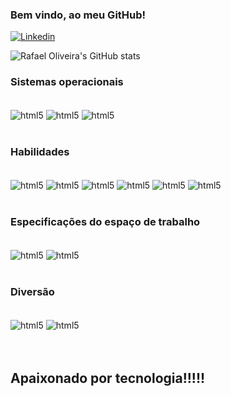 
### Bem vindo, ao meu GitHub!

[![Linkedin](https://img.shields.io/badge/LinkedIn-0077B5?style=for-the-badge&logo=linkedin&logoColor=white)](https://www.linkedin.com/in/unavailable/)


![Rafael Oliveira's GitHub stats](https://github-readme-stats.vercel.app/api?username=RafaelOliveira&show_icons=true&theme=merko)


### Sistemas operacionais  

<div style="display: inline_block"><br/>
<img align="center" alt="html5" src="https://img.shields.io/badge/Windows-0078D6?style=for-the-badge&logo=windows&logoColor=white"/>
<img align="center" alt="html5" src="https://img.shields.io/badge/Ubuntu-E95420?style=for-the-badge&logo=ubuntu&logoColor=white"/>
<img align="center" alt="html5" src="https://img.shields.io/badge/iOS-000000?style=for-the-badge&logo=ios&logoColor=white"
/>
</div>
</br>

### Habilidades
<div style="display: inline_block"><br/>
<img align="center" alt="html5" src= "https://img.shields.io/badge/MySQL-00000F?style=for-the-badge&logo=mysql&logoColor=white"/>
<img align="center" alt="html5" src="https://img.shields.io/badge/Python-3776AB?style=for-the-badge&logo=python&logoColor=white"/>
<img align="center" alt="html5" src="https://img.shields.io/badge/HTML5-E34F26?style=for-the-badge&logo=html5&logoColor=white"/>
<img align="center" alt="html5" src="https://img.shields.io/badge/CSS-239120?&style=for-the-badge&logo=css3&logoColor=white"/>
<img align="center" alt="html5" src="https://img.shields.io/badge/JavaScript-F7DF1E?style=for-the-badge&logo=javascript&logoColor=black"/>
<img align="center" alt="html5" src="https://img.shields.io/badge/React-20232A?style=for-the-badge&logo=react&logoColor=61DAFB"/>

</div>
</br>

### Especificações do espaço de trabalho
<div style="display: inline_block"><br/>
<img align="center" alt="html5" src= "https://img.shields.io/badge/AMD-Ryzen_5_3800X-ED1C24?style=for-the-badge&logo=amd&logoColor=white"/>
<img align="center" alt="html5" src= "https://img.shields.io/badge/AMD-Radeon_RX_5500-ED1C24?style=for-the-badge&logo=amd&logoColor=white"/>
</div>
</br>

### Diversão

<div style="display: inline_block"><br/>
<img align="center" alt="html5" src= "https://img.shields.io/badge/PlayStation 5-003791?style=for-the-badge&logo=playstation&logoColor=white"/>
<img align="center" alt="html5" src= "https://img.shields.io/badge/Xbox One X-107C10?style=for-the-badge&logo=xbox&logoColor=white"/>
</div>
</br>
</br>

## Apaixonado por tecnologia!!!!!

